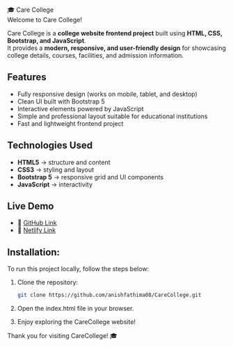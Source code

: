 🎓 Care College  
Welcome to Care College!  

Care College is a **college website frontend project** built using **HTML, CSS, Bootstrap, and JavaScript**.  
It provides a **modern, responsive, and user-friendly design** for showcasing college details, courses, facilities, and admission information.  

## Features  
- Fully responsive design (works on mobile, tablet, and desktop)  
- Clean UI built with Bootstrap 5  
- Interactive elements powered by JavaScript  
- Simple and professional layout suitable for educational institutions  
- Fast and lightweight frontend project  

## Technologies Used  
- **HTML5** → structure and content  
- **CSS3** → styling and layout  
- **Bootstrap 5** → responsive grid and UI components  
- **JavaScript** → interactivity  

## Live Demo  
- 🔗 [GitHub Link](https://anishfathima08.github.io/CareCollege/)  
- 🔗 [Netlify Link](https://carecollege-saf.netlify.app/)  

## Installation:
To run this project locally, follow the steps below:

1. Clone the repository:
   ```bash
   git clone https://github.com/anishfathima08/CareCollege.git
   
  2. Open the index.html file in your browser.

  3. Enjoy exploring the CareCollege website!

Thank you for visiting CareCollege! 🎓
